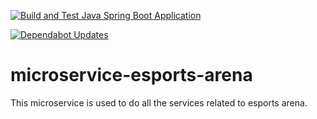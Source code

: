 [![Build and Test Java Spring Boot Application](https://github.com/Xaptured/microservice-esports-arena/actions/workflows/build-and-test.yml/badge.svg)](https://github.com/Xaptured/microservice-esports-arena/actions/workflows/build-and-test.yml)

[![Dependabot Updates](https://github.com/Xaptured/microservice-esports-arena/actions/workflows/dependabot/dependabot-updates/badge.svg)](https://github.com/Xaptured/microservice-esports-arena/actions/workflows/dependabot/dependabot-updates)

# microservice-esports-arena
This microservice is used to do all the services related to esports arena.
